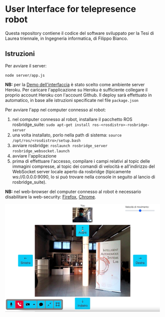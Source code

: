 # User Interface for telepresence robot

Questa repository contiene il codice del software sviluppato per la Tesi di Laurea triennale, in Ingegneria informatica, di Filippo Bianco.

## Istruzioni
Per avviare il server:
```
node server/app.js
```

**NB:** per la [Demo dell'interfaccia](https://filipportc.herokuapp.com) è stato scelto come ambiente server Heroku. Per caricare l'applicazione su Heroku è sufficiente collegare il proprio account Heroku con l'account Github. Il deploy sarà effettuato in automatico, in base alle istruzioni specificate nel file `package.json`

Per avviare l'app nel computer connesso al robot:
1. nel computer connesso al robot, installare il pacchetto ROS rosbridge_suite: `sudo apt-get install ros-<rosdistro>-rosbridge-server`
2. una volta installato, porlo nella path di sistema: `source /opt/ros/<rosdistro>/setup.bash`
3. avviare rosbridge: `roslaunch rosbridge_server rosbridge_websocket.launch`
4. avviare l'applicazione
5. prima di effettuare l'accesso, compilare i campi relativi al topic delle immagini compresse, al topic dei comandi di velocità e all'indirizzo del WebSocket server locale aperto da rosbridge (tipicamente ws://0.0.0.0:9090, lo si può trovare nella console in seguito al lancio di rosbridge_suite).

**NB:** nel web-browser del computer connesso al robot è necessario disabilitare la web-security: [Firefox](https://support.mozilla.org/en-US/kb/mixed-content-blocking-firefox#w_unblock-mixed-content), [Chrome](https://support.google.com/chrome/answer/114662?hl=en&co=GENIE.Platform=Desktop#zippy=%2Cpermissions-that-can-be-changed).

![Demo dell'interfaccia utente](https://github.com/pwhite77/user-interface-telepresence-robot/raw/main/move.png)
